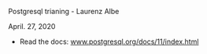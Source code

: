 Postgresql trianing - Laurenz Albe

April. 27, 2020

* Read the docs: www.postgresql.org/docs/11/index.html
